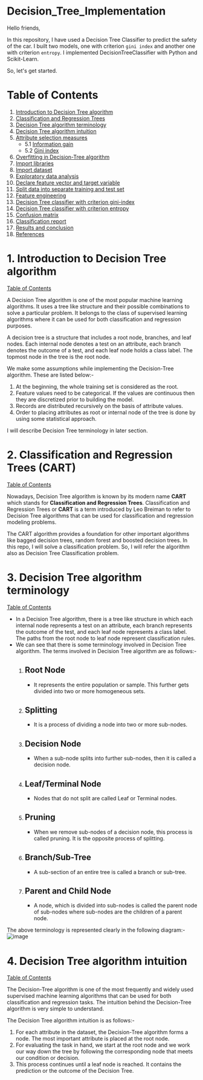 # Decision_Tree_Implementation

Hello friends,

In this repository, I have used a Decision Tree Classifier to predict the safety of the car. I built two models, one with criterion `gini index` and another one with criterion `entropy`. I implemented DecisionTreeClassifier with Python and Scikit-Learn.

So, let's get started.

<a class="anchor" id="0.1"></a>
# **Table of Contents**

1.	[Introduction to Decision Tree algorithm](#1)
2.	[Classification and Regression Trees](#2)
3.	[Decision Tree algorithm terminology](#3)
4.	[Decision Tree algorithm intuition](#4)
5.	[Attribute selection measures](#5)
    - 5.1 [Information gain](#5.1)
    - 5.2 [Gini index](#5.2)
6.	[Overfitting in Decision-Tree algorithm](#6)
7.	[Import libraries](#7)
8.	[Import dataset](#8)
9.	[Exploratory data analysis](#9)
10.	[Declare feature vector and target variable](#10)
11.	[Split data into separate training and test set](#11)
12.	[Feature engineering](#12)
13.	[Decision Tree classifier with criterion gini-index](#13)
14.	[Decision Tree classifier with criterion entropy](#14)
15.	[Confusion matrix](#15)
16.	[Classification report](#16)
17.	[Results and conclusion](#17)
18. [References](#18)

# **1. Introduction to Decision Tree algorithm** <a class="anchor" id="1"></a>
[Table of Contents](#0.1)

A Decision Tree algorithm is one of the most popular machine learning algorithms. It uses a tree like structure and their possible combinations to solve a particular problem. It belongs to the class of supervised learning algorithms where it can be used for both classification and regression purposes. 

A decision tree is a structure that includes a root node, branches, and leaf nodes. Each internal node denotes a test on an attribute, each branch denotes the outcome of a test, and each leaf node holds a class label. The topmost node in the tree is the root node. 

We make some assumptions while implementing the Decision-Tree algorithm. These are listed below:-

1. At the beginning, the whole training set is considered as the root.
2. Feature values need to be categorical. If the values are continuous then they are discretized prior to building the model.
3. Records are distributed recursively on the basis of attribute values.
4. Order to placing attributes as root or internal node of the tree is done by using some statistical approach.

I will describe Decision Tree terminology in later section.

# **2. Classification and Regression Trees (CART)** <a class="anchor" id="2"></a>
[Table of Contents](#0.1)

Nowadays, Decision Tree algorithm is known by its modern name **CART** which stands for **Classification and Regression Trees**. Classification and Regression Trees or **CART** is a term introduced by Leo Breiman to refer to Decision Tree algorithms that can be used for classification and regression modeling problems.

The CART algorithm provides a foundation for other important algorithms like bagged decision trees, random forest and boosted decision trees. In this repo, I will solve a classification problem. So, I will refer the algorithm also as Decision Tree Classification problem. 

# **3. Decision Tree algorithm terminology** <a class="anchor" id="3"></a>
[Table of Contents](#0.1)

- In a Decision Tree algorithm, there is a tree like structure in which each internal node represents a test on an attribute, each branch represents the outcome of the test, and each leaf node represents a class label. The paths from the root node to leaf node represent classification rules.
- We can see that there is some terminology involved in Decision Tree algorithm. The terms involved in Decision Tree algorithm are as follows:-
    1. ## **Root Node**
        - It represents the entire population or sample. This further gets divided into two or more homogeneous sets.
    2. ## **Splitting**
        - It is a process of dividing a node into two or more sub-nodes.
    3. ## **Decision Node**
        - When a sub-node splits into further sub-nodes, then it is called a decision node.
    4. ## **Leaf/Terminal Node**
        - Nodes that do not split are called Leaf or Terminal nodes.
    5. ## **Pruning**
        - When we remove sub-nodes of a decision node, this process is called pruning. It is the opposite process of splitting.
    6. ## **Branch/Sub-Tree**
        - A sub-section of an entire tree is called a branch or sub-tree.
    7. ## **Parent and Child Node**
        - A node, which is divided into sub-nodes is called the parent node of sub-nodes where sub-nodes are the children of a parent node. 

The above terminology is represented clearly in the following diagram:-
![image](https://user-images.githubusercontent.com/35486320/191093651-0f312592-8f8b-48d8-a51b-cee3ba578e47.png)

# **4. Decision Tree algorithm intuition** <a class="anchor" id="4"></a>
[Table of Contents](#0.1)

The Decision-Tree algorithm is one of the most frequently and widely used supervised machine learning algorithms that can be used for both classification and regression tasks. The intuition behind the Decision-Tree algorithm is very simple to understand.

The Decision Tree algorithm intuition is as follows:-

1.	For each attribute in the dataset, the Decision-Tree algorithm forms a node. The most important attribute is placed at the root node. 
2.	For evaluating the task in hand, we start at the root node and we work our way down the tree by following the corresponding node that meets our condition or decision.
3.	This process continues until a leaf node is reached. It contains the prediction or the outcome of the Decision Tree.
